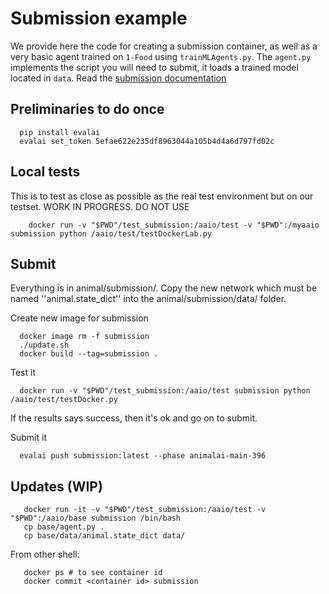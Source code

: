 # Submission example

We provide here the code for creating a submission container, as well as a very basic agent trained on `1-Food` using `trainMLAgents.py`. The `agent.py` implements the 
script you will need to submit, it loads a trained model located in `data`.
Read the [submission documentation](../../documentation/submission.md)

## Preliminaries to do once

```
  pip install evalai
  evalai set_token 5efae622e235df8963044a105b4d4a6d797fd02c
```

## Local tests
This is to test as close as possible as the real test environment but on our testset. WORK IN PROGRESS. DO NOT USE
```
    docker run -v "$PWD"/test_submission:/aaio/test -v "$PWD":/myaaio submission python /aaio/test/testDockerLab.py 
```

## Submit
Everything is in animal/submission/. Copy the new network which must be named ''animal.state_dict'' into the animal/submission/data/ folder.

Create new image for submission
```
  docker image rm -f submission
  ./update.sh
  docker build --tag=submission .
```

Test it
```
  docker run -v "$PWD"/test_submission:/aaio/test submission python /aaio/test/testDocker.py
```

If the results says success, then it's ok and go on to submit.

Submit it

```
  evalai push submission:latest --phase animalai-main-396
```

## Updates (WIP)
```
   docker run -it -v "$PWD"/test_submission:/aaio/test -v "$PWD":/aaio/base submission /bin/bash
   cp base/agent.py .
   cp base/data/animal.state_dict data/
```
From other shell:
```
   docker ps # to see container id
   docker commit <container id> submission
```

